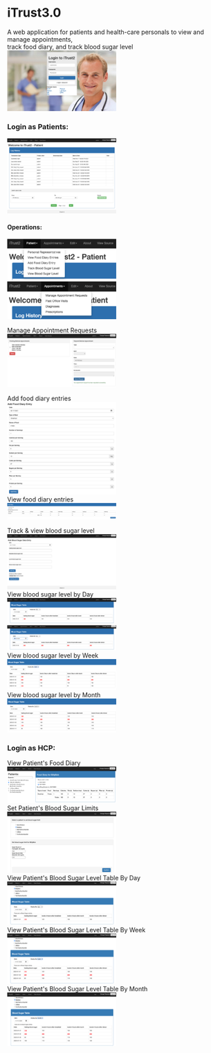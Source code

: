 # iTrust3.0
A web application for patients and health-care personals to view and manage appointments, <br>
track food diary, and track blood sugar level<br>
<img src="https://github.com/zmei1997/Java-web/blob/master/iTrust2%20Screenshot/1.png" height="50%" width="50%"> <br>

### Login as Patients:
<img src="https://github.com/zmei1997/Java-web/blob/master/iTrust2%20Screenshot/2.png" height="50%" width="50%"> <br>
#### Operations: 
<img src="https://github.com/zmei1997/Java-web/blob/master/iTrust2%20Screenshot/3.png" height="50%" width="50%">
<img src="https://github.com/zmei1997/Java-web/blob/master/iTrust2%20Screenshot/4.png" height="50%" width="50%"> <br>

Manage Appointment Requests<br>
<img src="https://github.com/zmei1997/Java-web/blob/master/iTrust2%20Screenshot/14.png" height="50%" width="50%"><br>

Add food diary entries<br>
<img src="https://github.com/zmei1997/Java-web/blob/master/iTrust2%20Screenshot/12.png" height="50%" width="50%"><br>
View food diary entries<br>
<img src="https://github.com/zmei1997/Java-web/blob/master/iTrust2%20Screenshot/13.png" height="50%" width="50%"><br>

Track & view blood sugar level <br>
<img src="https://github.com/zmei1997/Java-web/blob/master/iTrust2%20Screenshot/5.png" height="50%" width="50%"> <br>
View blood sugar level by Day<br>
<img src="https://github.com/zmei1997/Java-web/blob/master/iTrust2%20Screenshot/6.png" height="50%" width="50%"><br>
<img src="https://github.com/zmei1997/Java-web/blob/master/iTrust2%20Screenshot/7.png" height="50%" width="50%"><br>
View blood sugar level by Week<br>
<img src="https://github.com/zmei1997/Java-web/blob/master/iTrust2%20Screenshot/10.png" height="50%" width="50%"><br>
View blood sugar level by Month<br>
<img src="https://github.com/zmei1997/Java-web/blob/master/iTrust2%20Screenshot/11.png" height="50%" width="50%"><br>

### Login as HCP:
View Patient's Food Diary<br>
<img src="https://github.com/zmei1997/Java-web/blob/master/iTrust2%20Screenshot/hcp1.png" height="50%" width="50%"><br>
Set Patient's Blood Sugar Limits<br>
<img src="https://github.com/zmei1997/Java-web/blob/master/iTrust2%20Screenshot/hcp2.png" height="50%" width="50%"><br>
View Patient's Blood Sugar Level Table By Day<br>
<img src="https://github.com/zmei1997/Java-web/blob/master/iTrust2%20Screenshot/hcp3.png" height="50%" width="50%"><br>
View Patient's Blood Sugar Level Table By Week<br>
<img src="https://github.com/zmei1997/Java-web/blob/master/iTrust2%20Screenshot/hcp4.png" height="50%" width="50%"><br>
View Patient's Blood Sugar Level Table By Month<br>
<img src="https://github.com/zmei1997/Java-web/blob/master/iTrust2%20Screenshot/hcp5.png" height="50%" width="50%"><br>
